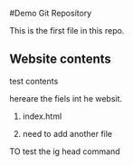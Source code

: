 #Demo Git Repository

This is the first file in this repo.

## Website contents

test contents

hereare the fiels int he websit.

1. index.html

2. need to add another file


TO test the ig head command